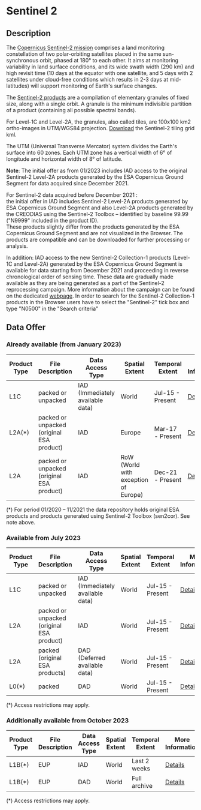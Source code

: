 # Sentinel 2


## Description
The [Copernicus Sentinel-2 mission](https://sentinels.copernicus.eu/web/sentinel/missions/sentinel-2) comprises a land monitoring constellation of two polar-orbiting satellites placed in the same sun-synchronous orbit, phased at 180° to each other. It aims at monitoring variability in land surface conditions, and its wide swath width (290 km) and high revisit time (10 days at the equator with one satellite, and 5 days with 2 satellites under cloud-free conditions which results in 2-3 days at mid-latitudes) will support monitoring of Earth's surface changes.

The [Sentinel-2 products](https://sentinels.copernicus.eu/web/sentinel/missions/sentinel-2/data-products) are a compilation of elementary granules of fixed size, along with a single orbit. A granule is the minimum indivisible partition of a product (containing all possible spectral bands).

For Level-1C and Level-2A, the granules, also called tiles, are 100x100 km2 ortho-images in UTM/WGS84 projection. [Download](https://sentinels.copernicus.eu/documents/247904/1955685/S2A_OPER_GIP_TILPAR_MPC__20151209T095117_V20150622T000000_21000101T000000_B00.kml/ec05e22c-a2bc-4a13-9e84-02d5257b09a8) the Sentinel-2 tiling grid kml.

The UTM (Universal Transverse Mercator) system divides the Earth's surface into 60 zones. Each UTM zone has a vertical width of 6° of longitude and horizontal width of 8° of latitude.

<!-- ### Attention:
Until the complete set of currently reprocessed data for S2 L2A will be come available (ca. July 2023) the following shall be considered with respects to S2 L2A data:<br>
**All Sentinel-2 L2A products newer than December 1st, 2021 stored in the Copernicus Data Space Ecosystem repository are produced by the Copernicus Ground Segment.**<br>
The products from period between January 1st 2020 and November 31st 2021 are mix of products from the ground segment and generated by CREODIAS using the sen2cor processor.
These products slightly differ from the products generated by the Copernicus Ground Segment and are not visualized in the Browser. The products are compatible and can be downloaded for further processing or analysis. <br>

The products generated by CREODIAS using sen2cor are indicated by "N9999" identifying the processing baseline.<br>
*Example:<br>
Original ESA product: S2B_MSIL2A_20220518T073609_**N0400**_R092_T38SMA_20220518T093719.SAFE 

Product generated by CREODIAS: S2A_MSIL2A_20210905T143731_**N9999**_R096_T20QQD_20221112T112946.SAFE 
More information on the sen2cor and difference in the processing chain can be found [here](https://step.esa.int/main/snap-supported-plugins/sen2cor/sen2cor-v2-11/).

In addition: IAD access to the new Collection-1 for the Sentinel-2 Level-2A products generated by the ESA Copernicus Ground Segment for all Sentinel-2 data will be available gradually as part of the Sentinel-2 reprocessing campaign.   

<br>
The table below indicates for each type of user level product, the format in which the data will be available, the access type (IAD or DAD), the spatial and temporal extent of the offer and from when the data will be available in the Copernicus Data Space Ecosystem. 
The data offer will gradually extend starting from January 2023. -->

**Note**: The initial offer as from 01/2023 includes IAD access to the original Sentinel-2 Level-2A products generated by the ESA Copernicus Ground Segment for data acquired since December 2021. 

For Sentinel-2 data acquired before December 2021 :<br>
    the initial offer in IAD includes  Sentinel-2 Level-2A products generated by ESA Copernicus Ground Segment and also Level-2A products generated by the CREODIAS using the Sentinel-2 Toolbox – identified by baseline 99.99 ("N9999" included in the product ID). <br>
These products slightly differ from the products generated by the ESA Copernicus Ground Segment and are not visualized in the Browser. The products are compatible and can be downloaded for further processing or analysis.

<!-- Following lines have been replaced by new lines at request of Jacek Leszczeński mail to Bart Bomans - Thursday, February 23, 2023 12:07:02 PM	
In addition: IAD access to the new Collection-1 for the Sentinel-2 Level-2A products generated by the ESA Copernicus Ground Segment for all Sentinel-2 data will be available gradually as part of the Sentinel-2 reprocessing campaign.  
More information about the campaign on the dedicated [webpage](https://sentinels.copernicus.eu/web/sentinel/technical-guides/sentinel-2-msi/copernicus-sentinel-2-collection-1-availability-status)-->
In addition: IAD access to the new Sentinel-2 Collection-1 products (Level-1C and Level-2A) generated by the ESA Copernicus Ground Segment is available for data starting from December 2021 and proceeding in reverse chronological order of sensing time. These data are gradually made available as they are being generated as a part of the Sentinel-2 reprocessing campaign. More information about the campaign can be found on the dedicated [webpage](https://sentinels.copernicus.eu/web/sentinel/technical-guides/sentinel-2-msi/copernicus-sentinel-2-collection-1-availability-status). In order to search for the Sentinel-2 Collection-1 products in the Browser users have to select the "Sentinel-2" tick box and type "N0500" in the "Search criteria"


## Data Offer
### Already available (from January 2023)

|Product Type| File Description| Data Access Type | Spatial Extent | Temporal Extent | More Information | Available from |
|------------ | ---------------------- | ---------------------- | ------------ | ------------ | ------------| -----------|
|L1C | packed or unpacked | IAD (Immediately available data) | World | Jul-15 - Present | [Details](https://sentinels.copernicus.eu/web/sentinel/missions/sentinel-2/data-products)| Jan-23|
|L2A(*) | packed or unpacked (original ESA product) | IAD | Europe | Mar-17 - Present | [Details](https://sentinels.copernicus.eu/web/sentinel/missions/sentinel-2/data-products)| Jan-23|
|L2A | packed or unpacked (original ESA product) | IAD | RoW (World with exception of Europe) | Dec-21 - Present | [Details](https://sentinels.copernicus.eu/web/sentinel/missions/sentinel-2/data-products)| Jan-23|

(*) For period 01/2020 – 11/2021 the data repository holds original ESA products and products generated using Sentinel-2 Toolbox (sen2cor). See note above. 

### Available from July 2023
|Product Type| File Description| Data Access Type | Spatial Extent | Temporal Extent | More Information | Available from |
|------------ | ---------------------- | ---------------------- | ------------ | ------------ | ------------| -----------|
|L1C | packed or unpacked | IAD (Immediately available data) | World | Jul-15 - Present | [Details](https://sentinels.copernicus.eu/web/sentinel/missions/sentinel-2/data-products)| Jan-23|
|L2A | packed or unpacked (original ESA product) | IAD | World | Jul-15 - Present | [Details](https://sentinels.copernicus.eu/web/sentinel/missions/sentinel-2/data-products)| Jul-23|
|L2A | packed (original ESA products) | DAD (Deferred available data) | World | Jul-15 - Present | [Details](https://sentinels.copernicus.eu/web/sentinel/missions/sentinel-2/data-products)| Jul-23|
|L0(*) | packed | DAD | World | Jul-15 - Present | [Details](https://sentinels.copernicus.eu/web/sentinel/missions/sentinel-2/data-products)| Jul-23|

(*) Access restrictions may apply.


### Additionally available from October 2023
|Product Type| File Description| Data Access Type | Spatial Extent | Temporal Extent | More Information | Available from |
|------------ | ---------------------- | ---------------------- | ------------ | ------------ | ------------| -----------|
|L1B(*) | EUP | IAD | World | Last 2 weeks | [Details](https://sentinels.copernicus.eu/web/sentinel/missions/sentinel-2/data-products)| Oct-23|
|L1B(*) | EUP | DAD | World | Full archive | [Details](https://sentinels.copernicus.eu/web/sentinel/missions/sentinel-2/data-products)| Oct-23|

(*) Access restrictions may apply.

<!--|Product Type| File Description| Data Access Type | Spatial Extent | Temporal Extent | More Information | Available from |
|------------ | ---------------------- | ---------------------- | ------------ | ------------ | ------------| -----------|
|L1C | packed | IAD (Immediately available data) | World | Last 1 month | [Details](https://sentinels.copernicus.eu/web/sentinel/missions/sentinel-2/data-products)| Jan-23|
|L1C | unpacked | IAD | World | Jul-15 - Present | [Details](https://sentinels.copernicus.eu/web/sentinel/missions/sentinel-2/data-products)| Jan-23|
|L1C | packed | DAD (Deferred available data) | World | Jul-15 - Present | [Details](https://sentinels.copernicus.eu/web/sentinel/missions/sentinel-2/data-products)| Jul-23|
|L2A | packed | IAD | World | Last 1 month | [Details](https://sentinels.copernicus.eu/web/sentinel/missions/sentinel-2/data-products)| Jan-23|
|L2A | unpacked (original ESA products) | IAD | Europe? World? | Jul-xx - Present | [Details](https://sentinels.copernicus.eu/web/sentinel/missions/sentinel-2/data-products)| Jan-23|
|L2A | unpacked | IAD | Europe | Jul-15 - Present | [Details](https://sentinels.copernicus.eu/web/sentinel/missions/sentinel-2/data-products)| Jan-23|
|L2A | unpacked | IAD | RoW (World with exception of Europe) | Oct-21 - Present | [Details](https://sentinels.copernicus.eu/web/sentinel/missions/sentinel-2/data-products)| Jan-23|
|L2A | unpacked (original ESA products) | IAD | World | Jul-15 - Present | [Details](https://sentinels.copernicus.eu/web/sentinel/missions/sentinel-2/data-products)| Jul-23|
|L0(*) | packed | DAD | World | Jul-15 - Present | [Details](https://sentinels.copernicus.eu/web/sentinel/missions/sentinel-2/data-products)| Jul-23|
|L1B(*) | EUP | IAD | World | Last 2 weeks | [Details](https://sentinels.copernicus.eu/web/sentinel/missions/sentinel-2/data-products)| Oct-23|

(*) Access restrictions may apply.-->